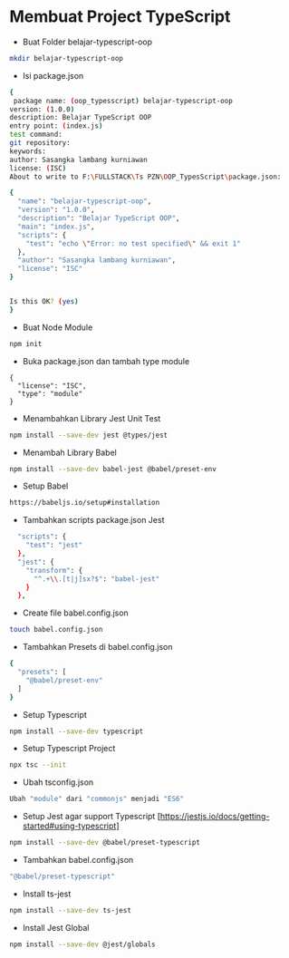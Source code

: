 # Membuat Project TypeScript

- Buat Folder belajar-typescript-oop
```bash
mkdir belajar-typescript-oop
```
- Isi package.json
```bash
{
 package name: (oop_typesscript) belajar-typescript-oop
version: (1.0.0)
description: Belajar TypeScript OOP
entry point: (index.js)
test command:
git repository:
keywords:
author: Sasangka lambang kurniawan
license: (ISC)
About to write to F:\FULLSTACK\Ts PZN\OOP_TypesScript\package.json:

{
  "name": "belajar-typescript-oop",
  "version": "1.0.0",
  "description": "Belajar TypeScript OOP",
  "main": "index.js",
  "scripts": {
    "test": "echo \"Error: no test specified\" && exit 1"
  },
  "author": "Sasangka lambang kurniawan",
  "license": "ISC"
}


Is this OK? (yes)
}
```

- Buat Node Module
```bash
npm init
```

- Buka package.json dan tambah type module
```
{
  "license": "ISC",
  "type": "module"
}

```

- Menambahkan Library Jest Unit Test
```bash
npm install --save-dev jest @types/jest
```

- Menambah Library Babel
```bash
npm install --save-dev babel-jest @babel/preset-env
```

- Setup Babel
```bash
https://babeljs.io/setup#installation
```

- Tambahkan scripts package.json Jest
```bash
  "scripts": {
    "test": "jest"
  },
  "jest": {
    "transform": {
      "^.+\\.[t|j]sx?$": "babel-jest"
    }
  },
```
- Create file babel.config.json
```bash
touch babel.config.json
```

- Tambahkan Presets di babel.config.json
```bash
{
  "presets": [
    "@babel/preset-env"
  ]
}
```

- Setup Typescript
```bash
npm install --save-dev typescript
```

- Setup Typescript Project
```bash
npx tsc --init
```

- Ubah tsconfig.json 
```bash
Ubah "module" dari "commonjs" menjadi "ES6"
```

- Setup Jest agar support Typescript [https://jestjs.io/docs/getting-started#using-typescript]
```bash
npm install --save-dev @babel/preset-typescript
```

- Tambahkan babel.config.json
```bash
"@babel/preset-typescript"
```

- Install ts-jest
```bash
npm install --save-dev ts-jest
```

- Install Jest Global
```bash
npm install --save-dev @jest/globals
```